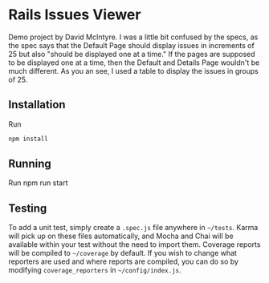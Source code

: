 # Rails Issues Viewer

Demo project by David McIntyre.  I was a little bit confused by the specs, as the spec says that the Default Page should display issues in increments of 25 but also "should be displayed one at a time."  If the pages are supposed to be displayed one at a time, then the Default and Details Page wouldn't be much different.  As you an see, I used a table to display the issues in groups of 25.

## Installation
Run 
```javascript
npm install
```
## Running
Run 
npm run start

## Testing
To add a unit test, simply create a `.spec.js` file anywhere in `~/tests`. Karma will pick up on these files automatically, and Mocha and Chai will be available within your test without the need to import them. Coverage reports will be compiled to `~/coverage` by default. If you wish to change what reporters are used and where reports are compiled, you can do so by modifying `coverage_reporters` in `~/config/index.js`.
